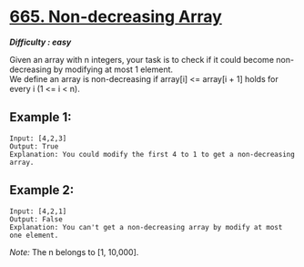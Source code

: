 # [665. Non-decreasing Array](https://leetcode.com/problems/non-decreasing-array/description/)
**_Difficulty : easy_**

Given an array with n integers, your task is to check if it could become non-decreasing by modifying at most 1 element.\
We define an array is non-decreasing if array[i] <= array[i + 1] holds for every i (1 <= i < n).

## Example 1:
```
Input: [4,2,3]
Output: True
Explanation: You could modify the first 4 to 1 to get a non-decreasing array.
```
## Example 2:
```
Input: [4,2,1]
Output: False
Explanation: You can't get a non-decreasing array by modify at most one element.
```
*Note:* The n belongs to [1, 10,000].